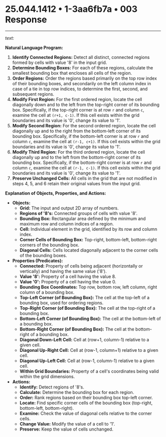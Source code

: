 # 25.044.1412 • 1-3aa6fb7a • 003 Response

---

*text:*

**Natural Language Program:**

1. **Identify Connected Regions:** Detect all distinct, connected regions formed by cells with value '8' in the input grid.
2. **Determine Bounding Boxes:** For each of these regions, calculate the smallest bounding box that encloses all cells of the region.
3. **Order Regions:** Order the regions based primarily on the top row index of their bounding boxes, and secondarily on the left column index in case of a tie in top row indices, to determine the first, second, and subsequent regions.
4. **Modify First Region:** For the first ordered region, locate the cell diagonally down and to the left from the top-right corner of its bounding box. Specifically, if the top-right corner is at row `r` and column `c`, examine the cell at `(r+1, c-1)`. If this cell exists within the grid boundaries and its value is '0', change its value to '1'.
5. **Modify Second Region:** For the second ordered region, locate the cell diagonally up and to the right from the bottom-left corner of its bounding box. Specifically, if the bottom-left corner is at row `r` and column `c`, examine the cell at `(r-1, c+1)`. If this cell exists within the grid boundaries and its value is '0', change its value to '1'.
6. **Modify Third Region:** For the third ordered region, locate the cell diagonally up and to the left from the bottom-right corner of its bounding box. Specifically, if the bottom-right corner is at row `r` and column `c`, examine the cell at `(r-1, c-1)`. If this cell exists within the grid boundaries and its value is '0', change its value to '1'.
7. **Preserve Unchanged Cells:** All cells in the grid that are not modified in steps 4, 5, and 6 retain their original values from the input grid.

**Explanation of Objects, Properties, and Actions:**

* **Objects:**
    * **Grid:** The input and output 2D array of numbers.
    * **Regions of '8's:** Connected groups of cells with value '8'.
    * **Bounding Box:** Rectangular area defined by the minimum and maximum row and column indices of a region.
    * **Cell:** Individual element in the grid, identified by its row and column index.
    * **Corner Cells of Bounding Box:** Top-right, bottom-left, bottom-right corners of the bounding box.
    * **Diagonal Cells:** Cells located diagonally adjacent to the corner cells of the bounding boxes.
* **Properties (Predicates):**
    * **Connected:** Property of cells being adjacent (horizontally or vertically) and having the same value ('8').
    * **Value '8':** Property of a cell having the value 8.
    * **Value '0':** Property of a cell having the value 0.
    * **Bounding Box Coordinates:** Top row, bottom row, left column, right column of a bounding box.
    * **Top-Left Corner (of Bounding Box):** The cell at the top-left of a bounding box, used for ordering regions.
    * **Top-Right Corner (of Bounding Box):** The cell at the top-right of a bounding box.
    * **Bottom-Left Corner (of Bounding Box):** The cell at the bottom-left of a bounding box.
    * **Bottom-Right Corner (of Bounding Box):** The cell at the bottom-right of a bounding box.
    * **Diagonal Down-Left Cell:** Cell at (row+1, column-1) relative to a given cell.
    * **Diagonal Up-Right Cell:** Cell at (row-1, column+1) relative to a given cell.
    * **Diagonal Up-Left Cell:** Cell at (row-1, column-1) relative to a given cell.
    * **Within Grid Boundaries:** Property of a cell's coordinates being valid within the grid dimensions.
* **Actions:**
    * **Identify:** Detect regions of '8's.
    * **Calculate:** Determine the bounding box for each region.
    * **Order:** Rank regions based on their bounding box top-left corner.
    * **Locate:** Find specific corner cells of the bounding box (top-right, bottom-left, bottom-right).
    * **Examine:** Check the value of diagonal cells relative to the corner cells.
    * **Change Value:** Modify the value of a cell to '1'.
    * **Preserve:** Keep the value of cells unchanged.
